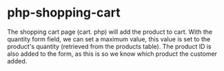 # php-shopping-cart
The shopping cart page (cart. php) will add the product to cart. With the quantity form field, we can set a maximum value, this value is set to the product's quantity (retrieved from the products table). The product ID is also added to the form, as this is so we know which product the customer added.
